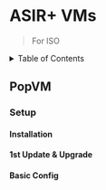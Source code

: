 # ASIR+ VMs

> For ISO

<details>
<summary>Table of Contents</summary>

- [ASIR+ VMs](#asir-vms)
  - [PopVM](#popvm)
    - [Setup](#setup)
      - [Installation](#installation)
      - [1st Update \& Upgrade](#1st-update--upgrade)
      - [Basic Config](#basic-config)


</details>

## PopVM


### Setup

#### Installation


#### 1st Update & Upgrade


#### Basic Config

